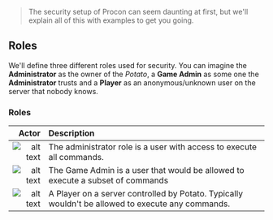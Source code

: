 
> The security setup of Procon can seem daunting at first, but we'll explain all of this with examples to get you going.

## Roles

We'll define three different roles used for security. You can imagine the **Administrator** as the owner of the *Potato*, a **Game Admin** as some one the **Administrator** trusts and a **Player** as an anonymous/unknown user on the server that nobody knows.

### Roles

| Actor | Description |
| ------:| :-----------|
| ![alt text]({{assets}}/images/features-security-stock-administrator.jpg "Security - Administrator Role")    | The administrator role is a user with access to execute all commands. |
| ![alt text]({{assets}}/images/features-security-stock-game-admin.jpg "Security - Game Admin Role")  | The Game Admin is a user that would be allowed to execute a subset of commands |
| ![alt text]({{assets}}/images/features-security-stock-player.jpg "Security - Player Role")     | A Player on a server controlled by Potato. Typically wouldn't be allowed to execute any commands. |



